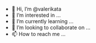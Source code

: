 - 👋 Hi, I’m @valerikata
- 👀 I’m interested in ...
- 🌱 I’m currently learning ...
- 💞️ I’m looking to collaborate on ...
- 📫 How to reach me ...

<!---
valerikata/valerikata is a ✨ special ✨ repository because its `README.md` (this file) appears on your GitHub profile.
You can click the Preview link to take a look at your changes.
--->
